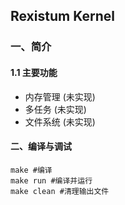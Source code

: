 ## Rexistum Kernel
### 一、简介
#### 1.1 主要功能
* 内存管理 (未实现)
* 多任务 (未实现)
* 文件系统 (未实现)

#### 二、编译与调试
```
make #编译
make run #编译并运行
make clean #清理输出文件
```
